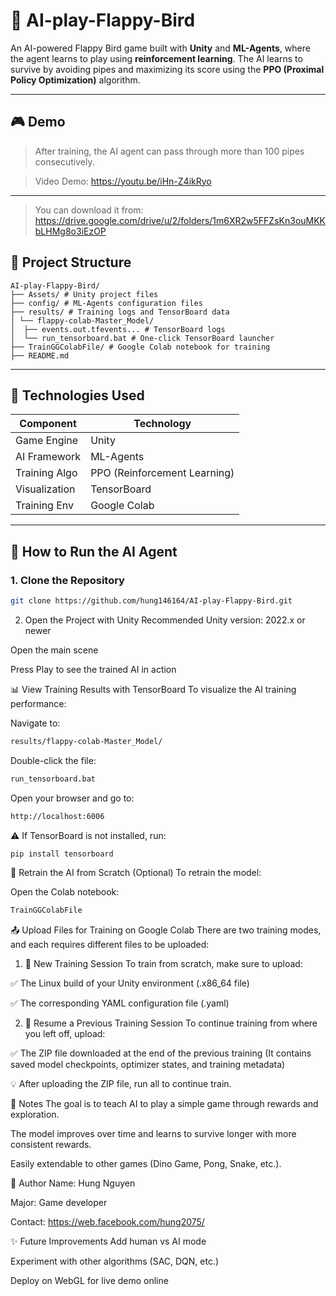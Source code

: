 # 🐤 AI-play-Flappy-Bird

An AI-powered Flappy Bird game built with **Unity** and **ML-Agents**, where the agent learns to play using **reinforcement learning**. The AI learns to survive by avoiding pipes and maximizing its score using the **PPO (Proximal Policy Optimization)** algorithm.

---

## 🎮 Demo

> After training, the AI agent can pass through more than 100 pipes consecutively.

> Video Demo: https://youtu.be/iHn-Z4ikRyo

---

> You can download it from: https://drive.google.com/drive/u/2/folders/1m6XR2w5FFZsKn3ouMKKbLHMg8o3iEzOP

## 📁 Project Structure

```
AI-play-Flappy-Bird/
├── Assets/ # Unity project files
├── config/ # ML-Agents configuration files
├── results/ # Training logs and TensorBoard data
│ └── flappy-colab-Master_Model/
│  ├── events.out.tfevents... # TensorBoard logs
│  └── run_tensorboard.bat # One-click TensorBoard launcher
├── TrainGGColabFile/ # Google Colab notebook for training
├── README.md
```

---

## 🧠 Technologies Used

| Component       | Technology         |
|----------------|--------------------|
| Game Engine     | Unity              |
| AI Framework    | ML-Agents          |
| Training Algo   | PPO (Reinforcement Learning) |
| Visualization   | TensorBoard        |
| Training Env    | Google Colab       |

---

## 🚀 How to Run the AI Agent

### 1. Clone the Repository

```bash
git clone https://github.com/hung146164/AI-play-Flappy-Bird.git
```
2. Open the Project with Unity
Recommended Unity version: 2022.x or newer

Open the main scene

Press Play to see the trained AI in action

📊 View Training Results with TensorBoard
To visualize the AI training performance:

Navigate to:

```bash
results/flappy-colab-Master_Model/
```
Double-click the file:
```bash
run_tensorboard.bat
```
Open your browser and go to:
```bash
http://localhost:6006
```
⚠️ If TensorBoard is not installed, run:
``` bash
pip install tensorboard
```
🧪 Retrain the AI from Scratch (Optional)
To retrain the model:

Open the Colab notebook:

```bash
TrainGGColabFile
```
📤 Upload Files for Training on Google Colab
There are two training modes, and each requires different files to be uploaded:

1. 🔁 New Training Session
To train from scratch, make sure to upload:

✅ The Linux build of your Unity environment (.x86_64 file)

✅ The corresponding YAML configuration file (.yaml)

2. 🔄 Resume a Previous Training Session
To continue training from where you left off, upload:

✅ The ZIP file downloaded at the end of the previous training
(It contains saved model checkpoints, optimizer states, and training metadata)

💡 After uploading the ZIP file, run all to continue train.

📌 Notes
The goal is to teach AI to play a simple game through rewards and exploration.

The model improves over time and learns to survive longer with more consistent rewards.

Easily extendable to other games (Dino Game, Pong, Snake, etc.).

🙋 Author
Name: Hung Nguyen

Major: Game developer

Contact: https://web.facebook.com/hung2075/

✨ Future Improvements
Add human vs AI mode

Experiment with other algorithms (SAC, DQN, etc.)

Deploy on WebGL for live demo online

